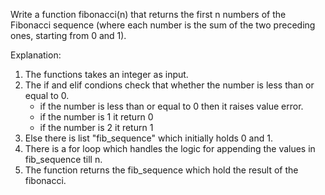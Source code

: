 Write a function fibonacci(n) that returns the first n numbers of the Fibonacci sequence (where each number is the sum of the two preceding ones, starting from 0 and 1).


Explanation:
1. The functions takes an integer as input.
2. The if and elif condions check that whether the number is less than or equal to 0.
   * if the number is less than or equal to 0 then it raises value error.
   * if the number is 1 it return 0 
   * if the number is 2 it return 1 
3. Else there is list "fib_sequence" which initially holds 0 and 1.
4. There is a for loop which handles the logic for appending the values in fib_sequence till n.
5. The function returns the fib_sequence which hold the result of the fibonacci.

